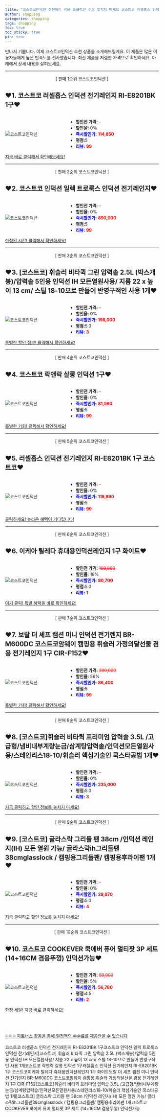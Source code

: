 ```yaml
---
title: "코스트코인덕션 추천하는 비용 효율적인 신상 놓치지 마세요 코스트코 러셀홉스 인덕션 전기레인지 RI-E8201BK"
author: shopping
categories: shopping
tags: shopping
toc: true
toc_sticky: true
pin: true
---
```

만나서 기쁩니다. 이제 코스트코인덕션 추천 상품을 소개해드릴게요. 이 제품은 많은 이용자들에게 높은 만족도를 선사했습니다. 최신 제품을 저렴한 가격으로 확인하세요. 아래에서 상세 내용을 살펴보세요.

---
<p class="toplist" style="margin: 0 auto; display: block; width: fit-content;">[ 판매 1순위 코스트코인덕션 ]</p>

<h2><strong>❤️1. 코스트코 러셀홉스 인덕션 전기레인지 RI-E8201BK 1구❤️</strong></h2>

<div style="display: flex; align-items: center;">
    <div style="flex: 0.4;">
        <img src="https://thumbnail10.coupangcdn.com/thumbnails/remote/230x230ex/image/vendor_inventory/80b8/8517dc73c5868db811b25afd24760810813d1860b095badeb561d3844f7b.jpg" alt="코스트코인덕션" style="max-width: 100%;">
    </div>
    <div style="flex: 0.6; margin-left: 10px;">
        <ul>
            <li><strong>할인전 가격:</strong> <del style="color: red;">-</del></li>
            <li><strong>할인율:</strong> 0%</li>
            <li><span style='color:blue'><strong>즉시할인가:</strong></span> <span style='color:red'><strong>114,850</strong></span></li>
            <li><strong>평점:</strong>5</li>
            <li><span style='color:blue'><strong>리뷰:</strong></span> <span style='color:red'><strong>99</strong></span></li>
        </ul>
    </div>
</div>
<div class="center">
    <a href="https://William4Davisa.github.io?lptag=AF9450613&subid=githubio&pageKey=6251029352&traceid=V0-153&itemId=12671349797&vendorItemId=90495247911" class="myButton">
        지금 바로 클릭해서 확인해보세요!
    </a>
</div>


---
<p class="toplist" style="margin: 0 auto; display: block; width: fit-content;">[ 판매 2순위 코스트코인덕션 ]</p>

<h2><strong>❤️2. 코스트코 인덕션 일렉 트로룩스 인덕션 전기레인지❤️</strong></h2>

<div style="display: flex; align-items: center;">
    <div style="flex: 0.4;">
        <img src="https://thumbnail7.coupangcdn.com/thumbnails/remote/230x230ex/image/vendor_inventory/fb3f/7835570f41f9318c32479560ed5fdffdf15ada1ad8b71103c3d60f7cd026.jpeg" alt="코스트코인덕션" style="max-width: 100%;">
    </div>
    <div style="flex: 0.6; margin-left: 10px;">
        <ul>
            <li><strong>할인전 가격:</strong> <del style="color: red;">-</del></li>
            <li><strong>할인율:</strong> 0%</li>
            <li><span style='color:blue'><strong>즉시할인가:</strong></span> <span style='color:red'><strong>890,000</strong></span></li>
            <li><strong>평점:</strong>5</li>
            <li><span style='color:blue'><strong>리뷰:</strong></span> <span style='color:red'><strong>99</strong></span></li>
        </ul>
    </div>
</div>
<div class="center">
    <a href="https://William4Davisa.github.io?lptag=AF9450613&subid=githubio&pageKey=7597913132&traceid=V0-153&itemId=20091717088&vendorItemId=87187073633" class="myButton">
        한정된 시간! 클릭해서 확인하세요!
    </a>
</div>


---
<p class="toplist" style="margin: 0 auto; display: block; width: fit-content;">[ 판매 3순위 코스트코인덕션 ]</p>

<h2><strong>❤️3. [코스트코] 휘슬러 비타퀵 그린 압력솥 2.5L (박스개봉)/압력솥 5인용 인덕션 IH 모든열원사용/ 지름 22 x 높이 13 cm/ 스틸 18-10으로 만들어 반영구적인 사용 1개❤️</strong></h2>

<div style="display: flex; align-items: center;">
    <div style="flex: 0.4;">
        <img src="https://thumbnail10.coupangcdn.com/thumbnails/remote/230x230ex/image/vendor_inventory/6723/4eee6c2d8cbcc347af2045e4b93401bad66b1606a832e4ba1243fad5bdd8.jpg" alt="코스트코인덕션" style="max-width: 100%;">
    </div>
    <div style="flex: 0.6; margin-left: 10px;">
        <ul>
            <li><strong>할인전 가격:</strong> <del style="color: red;">-</del></li>
            <li><strong>할인율:</strong> 0%</li>
            <li><span style='color:blue'><strong>즉시할인가:</strong></span> <span style='color:red'><strong>198,000</strong></span></li>
            <li><strong>평점:</strong>5.0</li>
            <li><span style='color:blue'><strong>리뷰:</strong></span> <span style='color:red'><strong>3</strong></span></li>
        </ul>
    </div>
</div>
<div class="center">
    <a href="https://William4Davisa.github.io?lptag=AF9450613&subid=githubio&pageKey=7785810185&traceid=V0-153&itemId=21052532922&vendorItemId=86840193788" class="myButton">
        특별한 할인 정보! 클릭해서 확인하세요!
    </a>
</div>


---
<p class="toplist" style="margin: 0 auto; display: block; width: fit-content;">[ 판매 4순위 코스트코인덕션 ]</p>

<h2><strong>❤️4. 코스트코 락앤락 살롱 인덕션 1구❤️</strong></h2>

<div style="display: flex; align-items: center;">
    <div style="flex: 0.4;">
        <img src="https://thumbnail9.coupangcdn.com/thumbnails/remote/230x230ex/image/vendor_inventory/5418/f53caad54e4fd5dbcefc4c9b116e40f764d0e9afcd68adad8f5ff4875aef.jpg" alt="코스트코인덕션" style="max-width: 100%;">
    </div>
    <div style="flex: 0.6; margin-left: 10px;">
        <ul>
            <li><strong>할인전 가격:</strong> <del style="color: red;">-</del></li>
            <li><strong>할인율:</strong> 0%</li>
            <li><span style='color:blue'><strong>즉시할인가:</strong></span> <span style='color:red'><strong>81,590</strong></span></li>
            <li><strong>평점:</strong>5</li>
            <li><span style='color:blue'><strong>리뷰:</strong></span> <span style='color:red'><strong>99</strong></span></li>
        </ul>
    </div>
</div>
<div class="center">
    <a href="https://William4Davisa.github.io?lptag=AF9450613&subid=githubio&pageKey=7125210767&traceid=V0-153&itemId=17849357068&vendorItemId=85012778703" class="myButton">
        특별한 기회! 클릭해서 확인하세요!
    </a>
</div>


---
<p class="toplist" style="margin: 0 auto; display: block; width: fit-content;">[ 판매 5순위 코스트코인덕션 ]</p>

<h2><strong>❤️5. 러셀홉스 인덕션 전기레인지 RI-E8201BK 1구 코스트코❤️</strong></h2>

<div style="display: flex; align-items: center;">
    <div style="flex: 0.4;">
        <img src="https://thumbnail8.coupangcdn.com/thumbnails/remote/230x230ex/image/vendor_inventory/0f75/6a57b53a9481cddeaf15106aac3e23af7464af92c08a50b5358bf31b51e8.jpg" alt="코스트코인덕션" style="max-width: 100%;">
    </div>
    <div style="flex: 0.6; margin-left: 10px;">
        <ul>
            <li><strong>할인전 가격:</strong> <del style="color: red;">-</del></li>
            <li><strong>할인율:</strong> 0%</li>
            <li><span style='color:blue'><strong>즉시할인가:</strong></span> <span style='color:red'><strong>119,890</strong></span></li>
            <li><strong>평점:</strong>5</li>
            <li><span style='color:blue'><strong>리뷰:</strong></span> <span style='color:red'><strong>99</strong></span></li>
        </ul>
    </div>
</div>
<div class="center">
    <a href="https://William4Davisa.github.io?lptag=AF9450613&subid=githubio&pageKey=241633279&traceid=V0-153&itemId=767915101&vendorItemId=76614176791" class="myButton">
        클릭하세요! 놀라운 혜택이 기다립니다!
    </a>
</div>


---
<p class="toplist" style="margin: 0 auto; display: block; width: fit-content;">[ 판매 6순위 코스트코인덕션 ]</p>

<h2><strong>❤️6. 이케아 틸레다 휴대용인덕션레인지 1구 화이트❤️</strong></h2>

<div style="display: flex; align-items: center;">
    <div style="flex: 0.4;">
        <img src="https://thumbnail7.coupangcdn.com/thumbnails/remote/230x230ex/image/vendor_inventory/0188/0c9937e97cb5efd3501311e4e6e37ea402ae226670c0a2761a0f0b9c307a.jpg" alt="코스트코인덕션" style="max-width: 100%;">
    </div>
    <div style="flex: 0.6; margin-left: 10px;">
        <ul>
            <li><strong>할인전 가격:</strong> <del style="color: red;">100,800</del></li>
            <li><strong>할인율:</strong> 19%</li>
            <li><span style='color:blue'><strong>즉시할인가:</strong></span> <span style='color:red'><strong>80,700</strong></span></li>
            <li><strong>평점:</strong>5.0</li>
            <li><span style='color:blue'><strong>리뷰:</strong></span> <span style='color:red'><strong>1</strong></span></li>
        </ul>
    </div>
</div>
<div class="center">
    <a href="https://William4Davisa.github.io?lptag=AF9450613&subid=githubio&pageKey=7027502941&traceid=V0-153&itemId=17331693246&vendorItemId=90681898185" class="myButton">
        여기 클릭! 특별 혜택을 바로 확인하세요!
    </a>
</div>


---
<p class="toplist" style="margin: 0 auto; display: block; width: fit-content;">[ 판매 7순위 코스트코인덕션 ]</p>

<h2><strong>❤️7. 보랄 더 셰프 캠션 미니 인덕션 전기렌지 BR-M600DC 코스트코암웨이 캠핑용 휘슬러 가정의달선물 겸용 전기레인지 1구 CIR-F152❤️</strong></h2>

<div style="display: flex; align-items: center;">
    <div style="flex: 0.4;">
        <img src="https://thumbnail10.coupangcdn.com/thumbnails/remote/230x230ex/image/vendor_inventory/fe34/f7b3ddb1c00c8bcf4d9c84873961cc17db95d49217608371766c52b7a082.png" alt="코스트코인덕션" style="max-width: 100%;">
    </div>
    <div style="flex: 0.6; margin-left: 10px;">
        <ul>
            <li><strong>할인전 가격:</strong> <del style="color: red;">200,000</del></li>
            <li><strong>할인율:</strong> 56%</li>
            <li><span style='color:blue'><strong>즉시할인가:</strong></span> <span style='color:red'><strong>86,400</strong></span></li>
            <li><strong>평점:</strong>5</li>
            <li><span style='color:blue'><strong>리뷰:</strong></span> <span style='color:red'><strong>99</strong></span></li>
        </ul>
    </div>
</div>
<div class="center">
    <a href="https://William4Davisa.github.io?lptag=AF9450613&subid=githubio&pageKey=5270518409&traceid=V0-153&itemId=7509896603&vendorItemId=74800620870" class="myButton">
        특별한 기회! 클릭해서 확인하세요!
    </a>
</div>


---
<p class="toplist" style="margin: 0 auto; display: block; width: fit-content;">[ 판매 8순위 코스트코인덕션 ]</p>

<h2><strong>❤️8. [코스트코]휘슬러 비타퀵 프리미엄 압력솥 3.5L /고급형/냄비내부계량눈금/삼계탕압력솥/인덕션모든열원사용/스테인리스18-10/휘슬러 핵심기술인 쿡스타공법 1개❤️</strong></h2>

<div style="display: flex; align-items: center;">
    <div style="flex: 0.4;">
        <img src="https://thumbnail9.coupangcdn.com/thumbnails/remote/230x230ex/image/vendor_inventory/eefc/fb4751e1608d1f962b097a3a89140a567d4974e90852480e56ff3eab5535.jpg" alt="코스트코인덕션" style="max-width: 100%;">
    </div>
    <div style="flex: 0.6; margin-left: 10px;">
        <ul>
            <li><strong>할인전 가격:</strong> <del style="color: red;">-</del></li>
            <li><strong>할인율:</strong> 0%</li>
            <li><span style='color:blue'><strong>즉시할인가:</strong></span> <span style='color:red'><strong>235,000</strong></span></li>
            <li><strong>평점:</strong>5.0</li>
            <li><span style='color:blue'><strong>리뷰:</strong></span> <span style='color:red'><strong>3</strong></span></li>
        </ul>
    </div>
</div>
<div class="center">
    <a href="https://William4Davisa.github.io?lptag=AF9450613&subid=githubio&pageKey=7776792836&traceid=V0-153&itemId=21009329973&vendorItemId=89612759151" class="myButton">
        지금 클릭하고 할인 정보를 놓치지 마세요!
    </a>
</div>


---
<p class="toplist" style="margin: 0 auto; display: block; width: fit-content;">[ 판매 9순위 코스트코인덕션 ]</p>

<h2><strong>❤️9. [코스트코] 글라스락 그리들 팬 38cm /인덕션 레인지(IH) 모든 열원 가능/ 글라스락ih그리들팬38cmglasslock / 캠핑용그리들팬/ 캠핑용후라이팬 1개❤️</strong></h2>

<div style="display: flex; align-items: center;">
    <div style="flex: 0.4;">
        <img src="https://thumbnail8.coupangcdn.com/thumbnails/remote/230x230ex/image/vendor_inventory/b76f/a0912055960ee91e650ba2e363ece6b4ac821275baeb8539adad0c3cb1fd.png" alt="코스트코인덕션" style="max-width: 100%;">
    </div>
    <div style="flex: 0.6; margin-left: 10px;">
        <ul>
            <li><strong>할인전 가격:</strong> <del style="color: red;">-</del></li>
            <li><strong>할인율:</strong> 0%</li>
            <li><span style='color:blue'><strong>즉시할인가:</strong></span> <span style='color:red'><strong>29,870</strong></span></li>
            <li><strong>평점:</strong>5.0</li>
            <li><span style='color:blue'><strong>리뷰:</strong></span> <span style='color:red'><strong>4</strong></span></li>
        </ul>
    </div>
</div>
<div class="center">
    <a href="https://William4Davisa.github.io?lptag=AF9450613&subid=githubio&pageKey=6856888182&traceid=V0-153&itemId=16355035644&vendorItemId=85966019782" class="myButton">
        지금 클릭하고 할인 정보를 놓치지 마세요!
    </a>
</div>


---
<p class="toplist" style="margin: 0 auto; display: block; width: fit-content;">[ 판매 10순위 코스트코인덕션 ]</p>

<h2><strong>❤️10. 코스트코 COOKEVER 쿡에버 퓨어 멀티팟 3P 세트 (14+16CM 겸용뚜껑) 인덕션가능❤️</strong></h2>

<div style="display: flex; align-items: center;">
    <div style="flex: 0.4;">
        <img src="https://thumbnail8.coupangcdn.com/thumbnails/remote/230x230ex/image/vendor_inventory/8208/f1209aa6031fa6ec0b375957853ea00b82c0fbccc81d65baeb40764901da.png" alt="코스트코인덕션" style="max-width: 100%;">
    </div>
    <div style="flex: 0.6; margin-left: 10px;">
        <ul>
            <li><strong>할인전 가격:</strong> <del style="color: red;">59,900</del></li>
            <li><strong>할인율:</strong> 5%</li>
            <li><span style='color:blue'><strong>즉시할인가:</strong></span> <span style='color:red'><strong>56,780</strong></span></li>
            <li><strong>평점:</strong>4.5</li>
            <li><span style='color:blue'><strong>리뷰:</strong></span> <span style='color:red'><strong>2</strong></span></li>
        </ul>
    </div>
</div>
<div class="center">
    <a href="https://William4Davisa.github.io?lptag=AF9450613&subid=githubio&pageKey=8131057258&traceid=V0-153&itemId=23091006236&vendorItemId=90124437164" class="myButton">
        한정 세일! 지금 바로 클릭하세요!
    </a>
</div>

<br><br><br>[💦 💦 💦 파트너스 활동을 통해 일정액의 수수료를 제공받을 수 있습니다](https://link.coupang.com/a/bcpT2c)<br><br>코스트코 러셀홉스 인덕션 전기레인지 RI-E8201BK 1구코스트코 인덕션 일렉 트로룩스 인덕션 전기레인지[코스트코] 휘슬러 비타퀵 그린 압력솥 2.5L (박스개봉)/압력솥 5인용 인덕션 IH 모든열원사용/ 지름 22 x 높이 13 cm/ 스틸 18-10으로 만들어 반영구적인 사용 1개코스트코 락앤락 살롱 인덕션 1구러셀홉스 인덕션 전기레인지 RI-E8201BK 1구 코스트코이케아 틸레다 휴대용인덕션레인지 1구 화이트보랄 더 셰프 캠션 미니 인덕션 전기렌지 BR-M600DC 코스트코암웨이 캠핑용 휘슬러 가정의달선물 겸용 전기레인지 1구 CIR-F152[코스트코]휘슬러 비타퀵 프리미엄 압력솥 3.5L /고급형/냄비내부계량눈금/삼계탕압력솥/인덕션모든열원사용/스테인리스18-10/휘슬러 핵심기술인 쿡스타공법 1개[코스트코] 글라스락 그리들 팬 38cm /인덕션 레인지(IH) 모든 열원 가능/ 글라스락ih그리들팬38cmglasslock / 캠핑용그리들팬/ 캠핑용후라이팬 1개코스트코 COOKEVER 쿡에버 퓨어 멀티팟 3P 세트 (14+16CM 겸용뚜껑) 인덕션가능